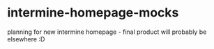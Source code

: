 # intermine-homepage-mocks
planning for new intermine homepage - final product will probably be elsewhere :D
